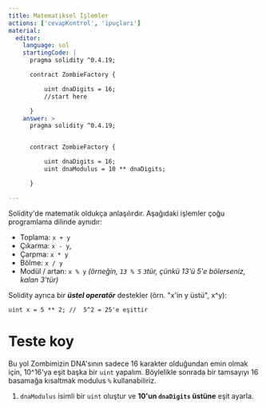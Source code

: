 ```yaml
---
title: Matematiksel İşlemler
actions: ['cevapKontrol', 'ipuçları']
material:
  editor:
    language: sol
    startingCode: |
      pragma solidity ^0.4.19;

      contract ZombieFactory {

          uint dnaDigits = 16;
          //start here

      }
    answer: >
      pragma solidity ^0.4.19;


      contract ZombieFactory {

          uint dnaDigits = 16;
          uint dnaModulus = 10 ** dnaDigits;

      }

---
```


Solidity'de matematik oldukça anlaşılırdır. Aşağıdaki işlemler çoğu programlama dilinde aynıdır:

* Toplama: `x + y`
* Çıkarma: `x - y`,
* Çarpma: `x * y`
* Bölme: `x / y`
* Modül / artan: `x % y` _(örneğin, `13 % 5`  `3`tür, çünkü 13'ü 5'e bölerseniz, kalan 3'tür)_

Solidity ayrıca bir  ***üstel operatör*** destekler (örn. "x'in y üstü", x^y):

```
uint x = 5 ** 2; //  5^2 = 25'e eşittir
```

# Teste koy
Bu yol
Zombimizin DNA'sının sadece 16 karakter olduğundan emin olmak için, 10^16'ya eşit başka bir `uint` yapalım. Böylelikle sonrada bir tamsayıyı 16 basamağa kısaltmak modulus `%` kullanabiliriz.

1. `dnaModulus` isimli bir `uint` oluştur ve **10'un `dnaDigits` üstüne** eşit ayarla.
